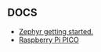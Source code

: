 ## DOCS
- [Zephyr getting started.](https://docs.zephyrproject.org/latest/develop/getting_started/index.html)
- [Raspberry Pi PICO](https://docs.zephyrproject.org/latest/boards/raspberrypi/rpi_pico/doc/index.html)